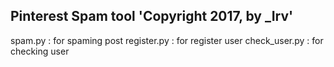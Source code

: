 
Pinterest Spam tool
'Copyright 2017, by _Irv'
----------------------------------------------

spam.py : for spaming post
register.py : for register user
check_user.py : for checking user
